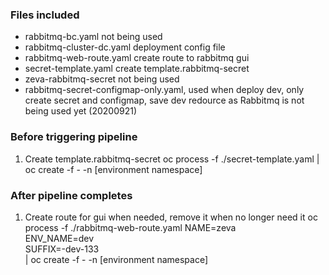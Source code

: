 ### Files included

* rabbitmq-bc.yaml not being used
* rabbitmq-cluster-dc.yaml deployment config file
* rabbitmq-web-route.yaml create route to rabbitmq gui
* secret-template.yaml create template.rabbitmq-secret
* zeva-rabbitmq-secret not being used
* rabbitmq-secret-configmap-only.yaml, used when deploy dev, only create secret and configmap, save dev redource as Rabbitmq is not being used yet (20200921)

### Before triggering pipeline

1. Create template.rabbitmq-secret
oc process -f ./secret-template.yaml | oc create -f - -n [environment namespace]

### After pipeline completes

1. Create route for gui when needed, remove it when no longer need it
oc process -f ./rabbitmq-web-route.yaml NAME=zeva \
ENV_NAME=dev \
SUFFIX=-dev-133 \
| oc create -f - -n [environment namespace]

